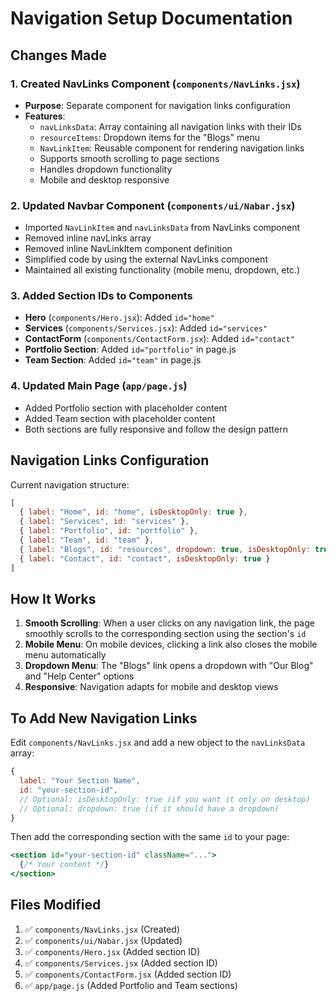 # Navigation Setup Documentation

## Changes Made

### 1. Created NavLinks Component (`components/NavLinks.jsx`)
- **Purpose**: Separate component for navigation links configuration
- **Features**:
  - `navLinksData`: Array containing all navigation links with their IDs
  - `resourceItems`: Dropdown items for the "Blogs" menu
  - `NavLinkItem`: Reusable component for rendering navigation links
  - Supports smooth scrolling to page sections
  - Handles dropdown functionality
  - Mobile and desktop responsive

### 2. Updated Navbar Component (`components/ui/Nabar.jsx`)
- Imported `NavLinkItem` and `navLinksData` from NavLinks component
- Removed inline navLinks array
- Removed inline NavLinkItem component definition
- Simplified code by using the external NavLinks component
- Maintained all existing functionality (mobile menu, dropdown, etc.)

### 3. Added Section IDs to Components
- **Hero** (`components/Hero.jsx`): Added `id="home"`
- **Services** (`components/Services.jsx`): Added `id="services"`
- **ContactForm** (`components/ContactForm.jsx`): Added `id="contact"`
- **Portfolio Section**: Added `id="portfolio"` in page.js
- **Team Section**: Added `id="team"` in page.js

### 4. Updated Main Page (`app/page.js`)
- Added Portfolio section with placeholder content
- Added Team section with placeholder content
- Both sections are fully responsive and follow the design pattern

## Navigation Links Configuration

Current navigation structure:
```javascript
[
  { label: "Home", id: "home", isDesktopOnly: true },
  { label: "Services", id: "services" },
  { label: "Portfolio", id: "portfolio" },
  { label: "Team", id: "team" },
  { label: "Blogs", id: "resources", dropdown: true, isDesktopOnly: true },
  { label: "Contact", id: "contact", isDesktopOnly: true }
]
```

## How It Works

1. **Smooth Scrolling**: When a user clicks on any navigation link, the page smoothly scrolls to the corresponding section using the section's `id`
2. **Mobile Menu**: On mobile devices, clicking a link also closes the mobile menu automatically
3. **Dropdown Menu**: The "Blogs" link opens a dropdown with "Our Blog" and "Help Center" options
4. **Responsive**: Navigation adapts for mobile and desktop views

## To Add New Navigation Links

Edit `components/NavLinks.jsx` and add a new object to the `navLinksData` array:

```javascript
{
  label: "Your Section Name",
  id: "your-section-id",
  // Optional: isDesktopOnly: true (if you want it only on desktop)
  // Optional: dropdown: true (if it should have a dropdown)
}
```

Then add the corresponding section with the same `id` to your page:

```jsx
<section id="your-section-id" className="...">
  {/* Your content */}
</section>
```

## Files Modified
1. ✅ `components/NavLinks.jsx` (Created)
2. ✅ `components/ui/Nabar.jsx` (Updated)
3. ✅ `components/Hero.jsx` (Added section ID)
4. ✅ `components/Services.jsx` (Added section ID)
5. ✅ `components/ContactForm.jsx` (Added section ID)
6. ✅ `app/page.js` (Added Portfolio and Team sections)
